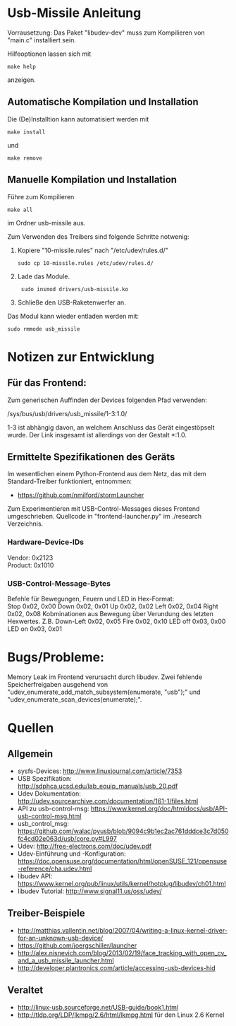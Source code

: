 # Usb-Missile Anleitung

Vorrausetzung: Das Paket "libudev-dev" muss zum Kompilieren von "main.c" installiert sein.

Hilfeoptionen lassen sich mit
```
make help
```
anzeigen.


## Automatische Kompilation und Installation

Die (De)Installtion kann automatisiert werden mit 
```
make install
```
und
```
make remove
```


## Manuelle Kompilation und Installation

Führe zum Kompilieren 
```
make all
```
im Ordner usb-missile aus.


Zum Verwenden des Treibers sind folgende Schritte notwenig:

1. Kopiere "10-missile.rules" nach "/etc/udev/rules.d/"

    ```
    sudo cp 10-missile.rules /etc/udev/rules.d/
    ```
2. Lade das Module.
   
   ```
    sudo insmod drivers/usb-missile.ko
    ```
3. Schließe den USB-Raketenwerfer an.


Das Modul kann wieder entladen werden mit:
```
sudo rmmode usb_missile
```




# Notizen zur Entwicklung

## Für das Frontend:
Zum generischen Auffinden der Devices folgenden Pfad verwenden:

/sys/bus/usb/drivers/usb_missile/1-3:1.0/

1-3 ist abhängig davon, an welchem Anschluss das Gerät eingestöpselt wurde. Der Link insgesamt ist allerdings von der Gestalt *:1.0.


## Ermittelte Spezifikationen des Geräts
Im wesentlichen einem Python-Frontend aus dem Netz, das mit dem Standard-Treiber funktioniert, entnommen: 

- https://github.com/nmilford/stormLauncher

Zum Experimentieren mit USB-Control-Messages dieses Frontend umgeschrieben. Quellcode in "frontend-launcher.py" im ./research Verzeichnis.

### Hardware-Device-IDs  
Vendor: 0x2123  
Product: 0x1010

### USB-Control-Message-Bytes
Befehle für Bewegungen, Feuern und LED in Hex-Format:  
Stop 0x02, 0x00
Down 0x02, 0x01
Up 0x02, 0x02
Left  0x02, 0x04
Right 0x02, 0x08
Kobminationen aus Bewegung über Verundung des letzten Hexwertes. Z.B. Down-Left 0x02, 0x05
Fire 0x02, 0x10
LED off 0x03, 0x00
LED on 0x03, 0x01



# Bugs/Probleme: 
Memory Leak im Frontend verursacht durch libudev.
Zwei fehlende Speicherfreigaben ausgehend von "udev_enumerate_add_match_subsystem(enumerate, "usb");" 
und "udev_enumerate_scan_devices(enumerate);".




# Quellen

## Allgemein

- sysfs-Devices: http://www.linuxjournal.com/article/7353
- USB Spezifikation: http://sdphca.ucsd.edu/lab_equip_manuals/usb_20.pdf
- Udev Dokumentation: http://udev.sourcearchive.com/documentation/161-1/files.html
- API zu usb-control-msg: https://www.kernel.org/doc/htmldocs/usb/API-usb-control-msg.html
- usb_control_msg: https://github.com/walac/pyusb/blob/9094c9b1ec2ac761dddce3c7d050fc4cd02e063d/usb/core.py#L997
- Udev: http://free-electrons.com/doc/udev.pdf
- Udev-Einführung und -Konfiguration: https://doc.opensuse.org/documentation/html/openSUSE_121/opensuse-reference/cha.udev.html
- libudev API: https://www.kernel.org/pub/linux/utils/kernel/hotplug/libudev/ch01.html
- libudev Tutorial: http://www.signal11.us/oss/udev/


## Treiber-Beispiele

- http://matthias.vallentin.net/blog/2007/04/writing-a-linux-kernel-driver-for-an-unknown-usb-device/
- https://github.com/joergschiller/launcher
- http://alex.nisnevich.com/blog/2013/02/19/face_tracking_with_open_cv_and_a_usb_missile_launcher.html
- http://developer.plantronics.com/article/accessing-usb-devices-hid

## Veraltet

- http://linux-usb.sourceforge.net/USB-guide/book1.html
- http://tldp.org/LDP/lkmpg/2.6/html/lkmpg.html für den Linux 2.6 Kernel
